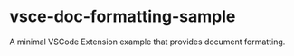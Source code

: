 # vsce-doc-formatting-sample

A minimal VSCode Extension example that provides document formatting.
